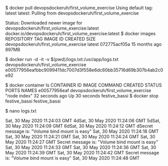 
$ docker pull devopsdockeruh/first_volume_exercise
Using default tag: latest
latest: Pulling from devopsdockeruh/first_volume_exercise

Status: Downloaded newer image for devopsdockeruh/first_volume_exercise:latest
docker.io/devopsdockeruh/first_volume_exercise:latest
$ docker images
REPOSITORY                              TAG                 IMAGE ID            CREATED             SIZE
devopsdockeruh/first_volume_exercise    latest              072775acf05a        15 months ago       897MB

$ docker run -d -it -v $(pwd)/logs.txt:/usr/app/logs.txt devopsdockeruh/first_volume_exercise
e00577956eafbbc9099411dc7007d3f558e6dc60bb35716d69b307b4ab2c0e92

$ docker container ls
CONTAINER ID        IMAGE                                  COMMAND             CREATED             STATUS              PORTS               NAMES
e00577956eaf        devopsdockeruh/first_volume_exercise   "node index"        32 seconds ago      Up 30 seconds                           festive_bassi
$ docker stop festive_bassi
festive_bassi

$ nano logs.txt

Sat, 30 May 2020 11:24:03 GMT
4dSat, 30 May 2020 11:24:06 GMT
5dSat, 30 May 2020 11:24:09 GMT
6dSat, 30 May 2020 11:24:12 GMT
dSecret message is:
"Volume bind mount is easy"
Sat, 30 May 2020 11:24:18 GMT
Sat, 30 May 2020 11:24:21 GMT
Sat, 30 May 2020 11:24:24 GMT
Sat, 30 May 2020 11:24:27 GMT
Secret message is:
"Volume bind mount is easy"
Sat, 30 May 2020 11:24:33 GMT
Sat, 30 May 2020 11:24:36 GMT
Sat, 30 May 2020 11:24:39 GMT
Sat, 30 May 2020 11:24:42 GMT
Secret message is:
"Volume bind mount is easy"
Sat, 30 May 2020 11:24:48 GMT


